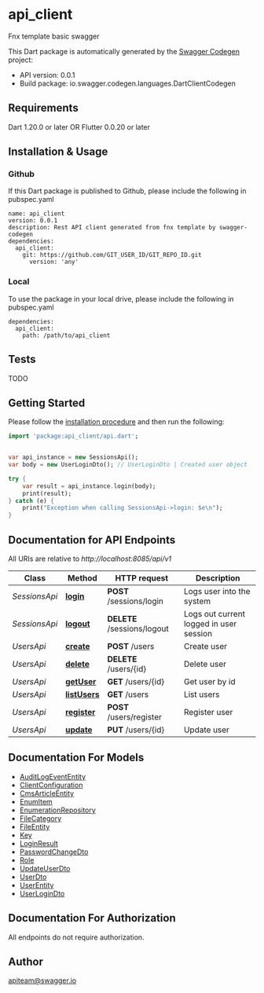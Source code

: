 # api_client
Fnx template basic swagger

This Dart package is automatically generated by the [Swagger Codegen](https://github.com/swagger-api/swagger-codegen) project:

- API version: 0.0.1
- Build package: io.swagger.codegen.languages.DartClientCodegen

## Requirements

Dart 1.20.0 or later OR Flutter 0.0.20 or later

## Installation & Usage

### Github
If this Dart package is published to Github, please include the following in pubspec.yaml
```
name: api_client
version: 0.0.1
description: Rest API client generated from fnx template by swagger-codegen
dependencies:
  api_client:
    git: https://github.com/GIT_USER_ID/GIT_REPO_ID.git
      version: 'any'
```

### Local
To use the package in your local drive, please include the following in pubspec.yaml
```
dependencies:
  api_client:
    path: /path/to/api_client
```

## Tests

TODO

## Getting Started

Please follow the [installation procedure](#installation--usage) and then run the following:

```dart
import 'package:api_client/api.dart';


var api_instance = new SessionsApi();
var body = new UserLoginDto(); // UserLoginDto | Created user object

try {
    var result = api_instance.login(body);
    print(result);
} catch (e) {
    print("Exception when calling SessionsApi->login: $e\n");
}

```

## Documentation for API Endpoints

All URIs are relative to *http://localhost:8085/api/v1*

Class | Method | HTTP request | Description
------------ | ------------- | ------------- | -------------
*SessionsApi* | [**login**](docs//SessionsApi.md#login) | **POST** /sessions/login | Logs user into the system
*SessionsApi* | [**logout**](docs//SessionsApi.md#logout) | **DELETE** /sessions/logout | Logs out current logged in user session
*UsersApi* | [**create**](docs//UsersApi.md#create) | **POST** /users | Create user
*UsersApi* | [**delete**](docs//UsersApi.md#delete) | **DELETE** /users/{id} | Delete user
*UsersApi* | [**getUser**](docs//UsersApi.md#getuser) | **GET** /users/{id} | Get user by id
*UsersApi* | [**listUsers**](docs//UsersApi.md#listusers) | **GET** /users | List users
*UsersApi* | [**register**](docs//UsersApi.md#register) | **POST** /users/register | Register user
*UsersApi* | [**update**](docs//UsersApi.md#update) | **PUT** /users/{id} | Update user


## Documentation For Models

 - [AuditLogEventEntity](docs//AuditLogEventEntity.md)
 - [ClientConfiguration](docs//ClientConfiguration.md)
 - [CmsArticleEntity](docs//CmsArticleEntity.md)
 - [EnumItem](docs//EnumItem.md)
 - [EnumerationRepository](docs//EnumerationRepository.md)
 - [FileCategory](docs//FileCategory.md)
 - [FileEntity](docs//FileEntity.md)
 - [Key](docs//Key.md)
 - [LoginResult](docs//LoginResult.md)
 - [PasswordChangeDto](docs//PasswordChangeDto.md)
 - [Role](docs//Role.md)
 - [UpdateUserDto](docs//UpdateUserDto.md)
 - [UserDto](docs//UserDto.md)
 - [UserEntity](docs//UserEntity.md)
 - [UserLoginDto](docs//UserLoginDto.md)


## Documentation For Authorization

 All endpoints do not require authorization.


## Author

apiteam@swagger.io


